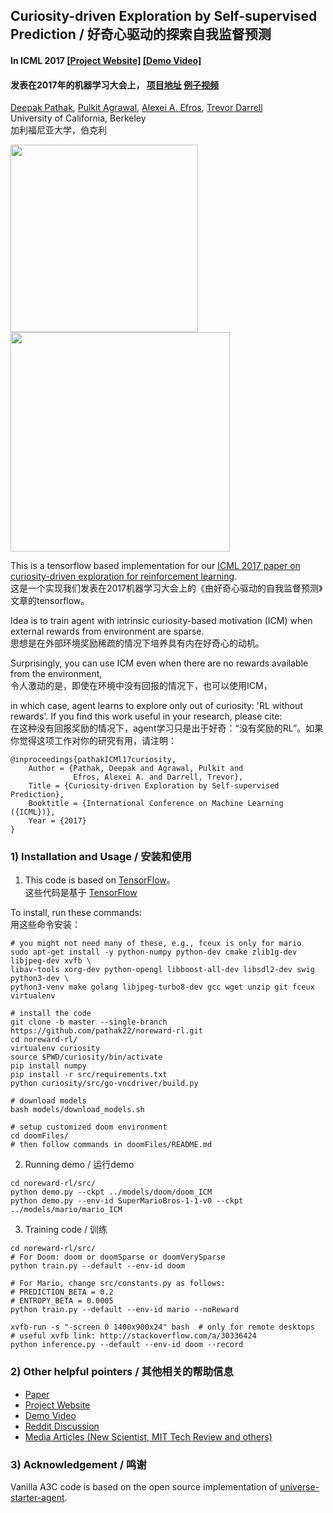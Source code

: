 ## Curiosity-driven Exploration by Self-supervised Prediction / 好奇心驱动的探索自我监督预测

#### In ICML 2017 [[Project Website]](http://pathak22.github.io/noreward-rl/) [[Demo Video]](http://pathak22.github.io/noreward-rl/index.html#demoVideo)

#### 发表在2017年的机器学习大会上， [项目地址](http://pathak22.github.io/noreward-rl/)  [例子视频](http://pathak22.github.io/noreward-rl/index.html#demoVideo)

[Deepak Pathak](https://people.eecs.berkeley.edu/~pathak/), [Pulkit Agrawal](https://people.eecs.berkeley.edu/~pulkitag/), [Alexei A. Efros](https://people.eecs.berkeley.edu/~efros/), [Trevor Darrell](https://people.eecs.berkeley.edu/~trevor/)<br/>
University of California, Berkeley<br/>
加利福尼亚大学，伯克利

<img src="images/mario1.gif" width="300">    <img src="images/vizdoom.gif" width="351">

This is a tensorflow based implementation for our [ICML 2017 paper on curiosity-driven exploration for reinforcement learning](http://pathak22.github.io/noreward-rl/).   
这是一个实现我们发表在2017机器学习大会上的《由好奇心驱动的自我监督预测》文章的tensorflow。 
   
Idea is to train agent with intrinsic curiosity-based motivation (ICM) when external rewards from environment are sparse.  
思想是在外部环境奖励稀疏的情况下培养具有内在好奇心的动机。  
  
Surprisingly, you can use ICM even when there are no rewards available from the environment,   
令人激动的是，即使在环境中没有回报的情况下，也可以使用ICM，  
  
in which case, agent learns to explore only out of curiosity: 'RL without rewards'. If you find this work useful in your research, please cite:  
在这种没有回报奖励的情况下，agent学习只是出于好奇：“没有奖励的RL”。如果你觉得这项工作对你的研究有用，请注明：

    @inproceedings{pathakICMl17curiosity,
        Author = {Pathak, Deepak and Agrawal, Pulkit and
                  Efros, Alexei A. and Darrell, Trevor},
        Title = {Curiosity-driven Exploration by Self-supervised Prediction},
        Booktitle = {International Conference on Machine Learning ({ICML})},
        Year = {2017}
    }

### 1) Installation and Usage / 安装和使用
1.  This code is based on [TensorFlow](https://www.tensorflow.org/)。  
    这些代码是基于 [TensorFlow](https://www.tensorflow.org/)  
      
To install, run these commands:  
用这些命令安装：  
  ```Shell
  # you might not need many of these, e.g., fceux is only for mario
  sudo apt-get install -y python-numpy python-dev cmake zlib1g-dev libjpeg-dev xvfb \
  libav-tools xorg-dev python-opengl libboost-all-dev libsdl2-dev swig python3-dev \
  python3-venv make golang libjpeg-turbo8-dev gcc wget unzip git fceux virtualenv

  # install the code
  git clone -b master --single-branch https://github.com/pathak22/noreward-rl.git
  cd noreward-rl/
  virtualenv curiosity
  source $PWD/curiosity/bin/activate
  pip install numpy
  pip install -r src/requirements.txt
  python curiosity/src/go-vncdriver/build.py

  # download models
  bash models/download_models.sh

  # setup customized doom environment
  cd doomFiles/
  # then follow commands in doomFiles/README.md
  ```

2. Running demo / 运行demo
  ```Shell
  cd noreward-rl/src/
  python demo.py --ckpt ../models/doom/doom_ICM
  python demo.py --env-id SuperMarioBros-1-1-v0 --ckpt ../models/mario/mario_ICM
  ```

3. Training code / 训练
  ```Shell
  cd noreward-rl/src/
  # For Doom: doom or doomSparse or doomVerySparse
  python train.py --default --env-id doom

  # For Mario, change src/constants.py as follows:
  # PREDICTION_BETA = 0.2
  # ENTROPY_BETA = 0.0005
  python train.py --default --env-id mario --noReward

  xvfb-run -s "-screen 0 1400x900x24" bash  # only for remote desktops
  # useful xvfb link: http://stackoverflow.com/a/30336424
  python inference.py --default --env-id doom --record
  ```

### 2) Other helpful pointers / 其他相关的帮助信息
- [Paper](https://pathak22.github.io/noreward-rl/resources/icml17.pdf)
- [Project Website](http://pathak22.github.io/noreward-rl/)
- [Demo Video](http://pathak22.github.io/noreward-rl/index.html#demoVideo)
- [Reddit Discussion](https://redd.it/6bc8ul)
- [Media Articles (New Scientist, MIT Tech Review and others)](http://pathak22.github.io/noreward-rl/index.html#media)

### 3) Acknowledgement / 鸣谢
Vanilla A3C code is based on the open source implementation of [universe-starter-agent](https://github.com/openai/universe-starter-agent).
